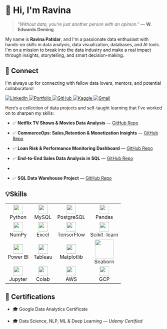 # 👋 Hi, I'm Ravina

> _"Without data, you're just another person with an opinion."_ — **W. Edwards Deming**

My name is **Ravina Patidar**, and I'm a passionate data enthusiast with hands-on skills in data analysis, data visualization, databases, and AI tools. I'm on a mission to break into the data industry and make a real impact through insights, storytelling, and smart decision-making.


## 🤝 Connect

I'm always up for connecting with fellow data lovers, mentors, and potential collaborators! 

<p align="left">
  <a href="https://www.linkedin.com/in/ravina-patidar-474a9b255/" target="_blank">
    <img src="https://img.shields.io/badge/LinkedIn-0077B5?style=for-the-badge&logo=linkedin&logoColor=white" alt="LinkedIn"/>
  </a>
  
  <a href="https://yourportfolio.com" target="_blank">
    <img src="https://img.shields.io/badge/Portfolio-FF6F61?style=for-the-badge&logo=internet-explorer&logoColor=white" alt="Portfolio"/>
  </a>
  
  <a href="https://github.com/ravina172" target="_blank">
    <img src="https://img.shields.io/badge/GitHub-6e6e6e?style=for-the-badge&logo=github&logoColor=white" alt="GitHub"/>
  </a>
  
  <a href="https://www.kaggle.com/ravinapatidar" target="_blank">
    <img src="https://img.shields.io/badge/Kaggle-89CFF0?style=for-the-badge&logo=kaggle&logoColor=white" alt="Kaggle"/>
  </a>

  <a href="mailto:ravinapatidar13634@gmail.com" target="_blank">
    <img src="https://img.shields.io/badge/Gmail-8BC34A?style=for-the-badge&logo=gmail&logoColor=white" alt="Gmail"/>
  </a>
</p>

Here’s a collection of data projects and self-taught learning that I've worked on to sharpen my skills:
  
- ✅ **Netflix TV Shows & Movies Data Analysis** — [GitHub Repo](https://github.com/Ravina172/Netflix_TV_Shows-Movies_data_analysis)
  
- ✅ **CommerceOps: Sales,Retention & Monetization Insights** — [GitHub Repo](https://github.com/Ravina172/CommerceOps360-Sales-Retention-Monetization-Insights)

- ✅ **Loan Risk & Performance Monitoring Dashboard** — [GitHub Repo](https://github.com/Ravina172/Loan-Risk-and-Performance-Monitoring-System)

- ✅ **End-to-End Sales Data Analysis in SQL** — [GitHub Repo](https://github.com/Ravina172/End-to-End-Sql-Data-Analysis-Sales)
- 
- ✅ **SQL Data Warehouse Project** — [GitHub Repo](https://github.com/Ravina172/sql-data-warehouse-project)



## 💡Skills

<table align="center">
  <tr>
    <!-- Languages -->
    <td align="center"><img src="https://cdn.jsdelivr.net/gh/devicons/devicon/icons/python/python-original.svg" width="30"/><br>Python</td>
    <td align="center"><img src="https://cdn.jsdelivr.net/gh/devicons/devicon/icons/mysql/mysql-original.svg" width="30"/><br>MySQL</td>
    <td align="center"><img src="https://cdn.jsdelivr.net/gh/devicons/devicon/icons/postgresql/postgresql-original.svg" width="30"/><br>PostgreSQL</td>
    <td align="center"><img src="https://cdn.jsdelivr.net/gh/devicons/devicon/icons/pandas/pandas-original.svg" width="30"/><br>Pandas</td>
  </tr>
  <tr>
    <td align="center"><img src="https://cdn.jsdelivr.net/gh/devicons/devicon/icons/numpy/numpy-original.svg" width="30"/><br>NumPy</td>
    <td align="center"><img src="https://img.icons8.com/color/48/microsoft-excel-2019--v1.png" width="30"/><br>Excel</td>
    <td align="center"><img src="https://seeklogo.com/images/T/tensorflow-logo-02FCED4C58-seeklogo.com.png" width="30"/><br>TensorFlow</td>
    <td align="center"><img src="https://upload.wikimedia.org/wikipedia/commons/0/05/Scikit_learn_logo_small.svg" width="30"/><br>Scikit-learn</td>
  </tr>
  <tr>
    <td align="center"><img src="https://img.icons8.com/color/48/power-bi.png" width="30"/><br>Power BI</td>
    <td align="center"><img src="https://upload.wikimedia.org/wikipedia/commons/4/4b/Tableau_Logo.png" width="30"/><br>Tableau</td>
    <td align="center"><img src="https://upload.wikimedia.org/wikipedia/commons/8/84/Matplotlib_icon.svg" width="30"/><br>Matplotlib</td>
    <td align="center"><img src="https://seaborn.pydata.org/_static/logo-wide-lightbg.svg" width="60"/><br>Seaborn</td>
  </tr>
  <tr>
    <td align="center"><img src="https://cdn.jsdelivr.net/gh/devicons/devicon/icons/jupyter/jupyter-original.svg" width="30"/><br>Jupyter</td>
    <td align="center"><img src="https://img.icons8.com/color/48/google-colab.png" width="30"/><br>Colab</td>
    <td align="center"><img src="https://img.icons8.com/color/48/amazon-web-services.png" width="30"/><br>AWS</td>
    <td align="center"><img src="https://img.icons8.com/color/48/google-cloud.png" width="30"/><br>GCP</td>
  </tr>
</table>



## 📜 Certifications

- 🎓 Google Data Analytics Certificate
    
- 🎓 Data Science, NLP, ML & Deep Learning — *Udemy Certified*

